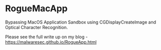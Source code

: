 # RogueMacApp
Bypassing MacOS Application Sandbox using CGDisplayCreateImage and Optical Character Recognition.

Please see the full write up on my blog - <a href="https://malwaresec.github.io/RogueApp.html">https://malwaresec.github.io/RogueApp.html</a>
